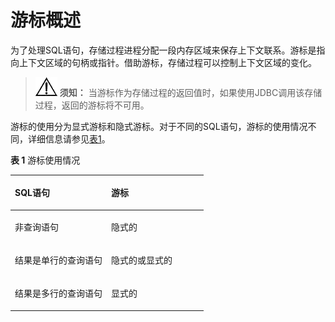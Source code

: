 # 游标概述

为了处理SQL语句，存储过程进程分配一段内存区域来保存上下文联系。游标是指向上下文区域的句柄或指针。借助游标，存储过程可以控制上下文区域的变化。

>![](public_sys-resources/icon-notice.png) **须知：**
>当游标作为存储过程的返回值时，如果使用JDBC调用该存储过程，返回的游标将不可用。

游标的使用分为显式游标和隐式游标。对于不同的SQL语句，游标的使用情况不同，详细信息请参见[表1](#zh-cn_topic_0237122243_zh-cn_topic_0059778312_t0961a7f2a418407cbc7ebba3ba58c03d)。

**表 1**  游标使用情况

<a name="zh-cn_topic_0237122243_zh-cn_topic_0059778312_t0961a7f2a418407cbc7ebba3ba58c03d"></a>
<table><thead align="left"><tr id="zh-cn_topic_0237122243_zh-cn_topic_0059778312_r38b9839431544f31932eb3f18d5280a1"><th class="cellrowborder" valign="top" width="49.81%" id="mcps1.2.3.1.1"><p id="zh-cn_topic_0237122243_zh-cn_topic_0059778312_a7b012325029f4043bd72ebf454971fa2"><a name="zh-cn_topic_0237122243_zh-cn_topic_0059778312_a7b012325029f4043bd72ebf454971fa2"></a><a name="zh-cn_topic_0237122243_zh-cn_topic_0059778312_a7b012325029f4043bd72ebf454971fa2"></a>SQL语句</p>
</th>
<th class="cellrowborder" valign="top" width="50.19%" id="mcps1.2.3.1.2"><p id="zh-cn_topic_0237122243_zh-cn_topic_0059778312_ad9627eb614704cba85bfde77653f4161"><a name="zh-cn_topic_0237122243_zh-cn_topic_0059778312_ad9627eb614704cba85bfde77653f4161"></a><a name="zh-cn_topic_0237122243_zh-cn_topic_0059778312_ad9627eb614704cba85bfde77653f4161"></a>游标</p>
</th>
</tr>
</thead>
<tbody><tr id="zh-cn_topic_0237122243_zh-cn_topic_0059778312_r64d98690690b40cea05b00e9b54163ff"><td class="cellrowborder" valign="top" width="49.81%" headers="mcps1.2.3.1.1 "><p id="zh-cn_topic_0237122243_zh-cn_topic_0059778312_a8bdb3829569d43eea027684a7c8a015b"><a name="zh-cn_topic_0237122243_zh-cn_topic_0059778312_a8bdb3829569d43eea027684a7c8a015b"></a><a name="zh-cn_topic_0237122243_zh-cn_topic_0059778312_a8bdb3829569d43eea027684a7c8a015b"></a>非查询语句</p>
</td>
<td class="cellrowborder" valign="top" width="50.19%" headers="mcps1.2.3.1.2 "><p id="zh-cn_topic_0237122243_zh-cn_topic_0059778312_afb7e0b53f3ba43dda2f8a0bc7ece5dde"><a name="zh-cn_topic_0237122243_zh-cn_topic_0059778312_afb7e0b53f3ba43dda2f8a0bc7ece5dde"></a><a name="zh-cn_topic_0237122243_zh-cn_topic_0059778312_afb7e0b53f3ba43dda2f8a0bc7ece5dde"></a>隐式的</p>
</td>
</tr>
<tr id="zh-cn_topic_0237122243_zh-cn_topic_0059778312_r5432f87406564122aed8db6f5edb7c50"><td class="cellrowborder" valign="top" width="49.81%" headers="mcps1.2.3.1.1 "><p id="zh-cn_topic_0237122243_zh-cn_topic_0059778312_afd31ddc329c24b2f8fbd7d81c2fd0298"><a name="zh-cn_topic_0237122243_zh-cn_topic_0059778312_afd31ddc329c24b2f8fbd7d81c2fd0298"></a><a name="zh-cn_topic_0237122243_zh-cn_topic_0059778312_afd31ddc329c24b2f8fbd7d81c2fd0298"></a>结果是单行的查询语句</p>
</td>
<td class="cellrowborder" valign="top" width="50.19%" headers="mcps1.2.3.1.2 "><p id="zh-cn_topic_0237122243_zh-cn_topic_0059778312_aae912e139dd94d9eb92502722b773bd3"><a name="zh-cn_topic_0237122243_zh-cn_topic_0059778312_aae912e139dd94d9eb92502722b773bd3"></a><a name="zh-cn_topic_0237122243_zh-cn_topic_0059778312_aae912e139dd94d9eb92502722b773bd3"></a>隐式的或显式的</p>
</td>
</tr>
<tr id="zh-cn_topic_0237122243_zh-cn_topic_0059778312_r4f9182b01c944d2b9015629b07544571"><td class="cellrowborder" valign="top" width="49.81%" headers="mcps1.2.3.1.1 "><p id="zh-cn_topic_0237122243_zh-cn_topic_0059778312_a4a96ca5d497348e7a88133b31b33a61a"><a name="zh-cn_topic_0237122243_zh-cn_topic_0059778312_a4a96ca5d497348e7a88133b31b33a61a"></a><a name="zh-cn_topic_0237122243_zh-cn_topic_0059778312_a4a96ca5d497348e7a88133b31b33a61a"></a>结果是多行的查询语句</p>
</td>
<td class="cellrowborder" valign="top" width="50.19%" headers="mcps1.2.3.1.2 "><p id="zh-cn_topic_0237122243_zh-cn_topic_0059778312_aa5dc89403caf4db89fe1c789f4c604d8"><a name="zh-cn_topic_0237122243_zh-cn_topic_0059778312_aa5dc89403caf4db89fe1c789f4c604d8"></a><a name="zh-cn_topic_0237122243_zh-cn_topic_0059778312_aa5dc89403caf4db89fe1c789f4c604d8"></a>显式的</p>
</td>
</tr>
</tbody>
</table>

